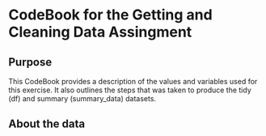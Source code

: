 # CodeBook for the Getting and Cleaning Data Assingment

## Purpose

This CodeBook provides a description of the values and variables used for this exercise. It also outlines the steps that was taken to produce the tidy (df) and summary (summary_data) datasets.

## About the data

